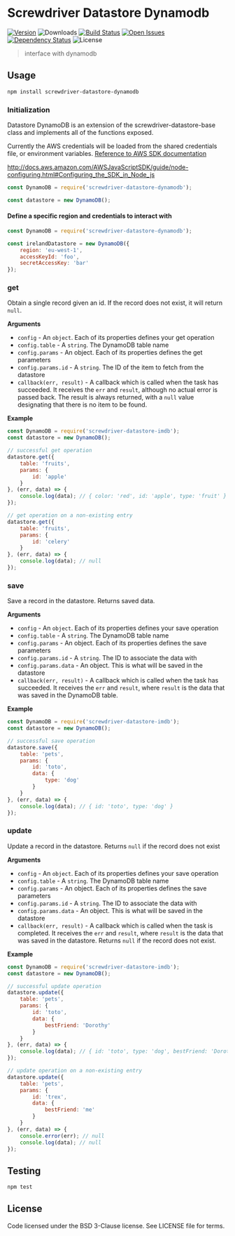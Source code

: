 # Screwdriver Datastore Dynamodb
[![Version][npm-image]][npm-url] ![Downloads][downloads-image] [![Build Status][wercker-image]][wercker-url] [![Open Issues][issues-image]][issues-url] [![Dependency Status][daviddm-image]][daviddm-url] ![License][license-image]

> interface with dynamodb

## Usage

```bash
npm install screwdriver-datastore-dynamodb
```

### Initialization

Datastore DynamoDB is an extension of the screwdriver-datastore-base class and implements all of the
functions exposed.

Currently the AWS credentials will be loaded from the shared credentials file, or environment variables. [Reference to AWS SDK documentation](http://docs.aws.amazon.com/AWSJavaScriptSDK/guide/node-configuring.html#Configuring_the_SDK_in_Node_js)

http://docs.aws.amazon.com/AWSJavaScriptSDK/guide/node-configuring.html#Configuring_the_SDK_in_Node_js

```js
const DynamoDB = require('screwdriver-datastore-dynamodb');

const datastore = new DynamoDB();
```

#### Define a specific region and credentials to interact with

```js
const DynamoDB = require('screwdriver-datastore-dynamodb');

const irelandDatastore = new DynamoDB({
    region: 'eu-west-1',
    accessKeyId: 'foo',
    secretAccessKey: 'bar'
});
```

### get

Obtain a single record given an id. If the record does not exist, it will return `null`.

**Arguments**

* `config` - An `object`. Each of its properties defines your get operation
* `config.table` - A `string`. The DynamoDB table name
* `config.params` - An object. Each of its properties defines the get parameters
* `config.params.id` - A `string`. The ID of the item to fetch from the datastore
* `callback(err, result)`  - A callback which is called when the task has succeeded. It receives the `err` and `result`, although no actual error is passed back. The result is always returned, with a `null` value designating that there is no item to be found.

**Example**

```js
const DynamoDB = require('screwdriver-datastore-imdb');
const datastore = new DynamoDB();

// successful get operation
datastore.get({
    table: 'fruits',
    params: {
        id: 'apple'
    }
}, (err, data) => {
    console.log(data); // { color: 'red', id: 'apple', type: 'fruit' }
});

// get operation on a non-existing entry
datastore.get({
    table: 'fruits',
    params: {
        id: 'celery'
    }
}, (err, data) => {
    console.log(data); // null
});
```

###  save

Save a record in the datastore. Returns saved data.

**Arguments**

* `config` - An `object`. Each of its properties defines your save operation
* `config.table` - A `string`. The DynamoDB table name
* `config.params` - An object. Each of its properties defines the save parameters
* `config.params.id` - A `string`. The ID to associate the data with
* `config.params.data` - An object. This is what will be saved in the datastore
* `callback(err, result)`  - A callback which is called when the task has succeeded. It receives the `err` and `result`, where `result`
is the data that was saved in the DynamoDB table.

**Example**

```js
const DynamoDB = require('screwdriver-datastore-imdb');
const datastore = new DynamoDB();

// successful save operation
datastore.save({
    table: 'pets',
    params: {
        id: 'toto',
        data: {
            type: 'dog'
        }
    }
}, (err, data) => {
    console.log(data); // { id: 'toto', type: 'dog' }
});
```

###  update

Update a record in the datastore. Returns `null` if the record does not exist

**Arguments**

* `config` - An `object`. Each of its properties defines your save operation
* `config.table` - A `string`. The DynamoDB table name
* `config.params` - An object. Each of its properties defines the save parameters
* `config.params.id` - A `string`. The ID to associate the data with
* `config.params.data` - An object. This is what will be saved in the datastore
* `callback(err, result)`  - A callback which is called when the task is completed. It receives the `err` and `result`, where `result` is the data that was saved in the datastore. Returns `null` if the record does
not exist.

**Example**

```js
const DynamoDB = require('screwdriver-datastore-imdb');
const datastore = new DynamoDB();

// successful update operation
datastore.update({
    table: 'pets',
    params: {
        id: 'toto',
        data: {
            bestFriend: 'Dorothy'
        }
    }
}, (err, data) => {
    console.log(data); // { id: 'toto', type: 'dog', bestFriend: 'Dorothy' }
});

// update operation on a non-existing entry
datastore.update({
    table: 'pets',
    params: {
        id: 'trex',
        data: {
            bestFriend: 'me'
        }
    }
}, (err, data) => {
    console.error(err); // null
    console.log(data); // null
});
```


## Testing

```bash
npm test
```

## License

Code licensed under the BSD 3-Clause license. See LICENSE file for terms.

[npm-image]: https://img.shields.io/npm/v/screwdriver-datastore-dynamodb.svg
[npm-url]: https://npmjs.org/package/screwdriver-datastore-dynamodb
[downloads-image]: https://img.shields.io/npm/dt/screwdriver-datastore-dynamodb.svg
[license-image]: https://img.shields.io/npm/l/screwdriver-datastore-dynamodb.svg
[issues-image]: https://img.shields.io/github/issues/screwdriver-cd/datastore-dynamodb.svg
[issues-url]: https://github.com/screwdriver-cd/datastore-dynamodb/issues
[wercker-image]: https://app.wercker.com/status/bebcdc9de9d33dc7dea39e388efec0c0
[wercker-url]: https://app.wercker.com/project/bykey/bebcdc9de9d33dc7dea39e388efec0c0
[daviddm-image]: https://david-dm.org/screwdriver-cd/datastore-dynamodb.svg?theme=shields.io
[daviddm-url]: https://david-dm.org/screwdriver-cd/datastore-dynamodb
